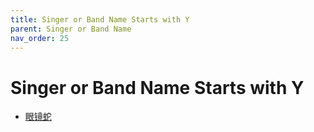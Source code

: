 ```yaml
---
title: Singer or Band Name Starts with Y
parent: Singer or Band Name 
nav_order: 25
---
```


# Singer or Band Name Starts with Y

- [眼镜蛇](Yan_Jing_She/index.md)
